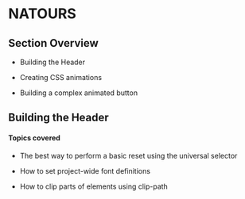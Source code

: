 # NATOURS


## Section Overview

- Building the Header

- Creating CSS animations

- Building a complex animated button


## Building the Header

#### Topics covered

- The best way to perform a basic reset using the universal selector

- How to set project-wide font definitions

- How to clip parts of elements using clip-path




